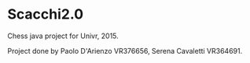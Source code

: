 # Scacchi2.0

Chess java project for Univr, 2015.

Project done by Paolo D'Arienzo VR376656, Serena Cavaletti VR364691.